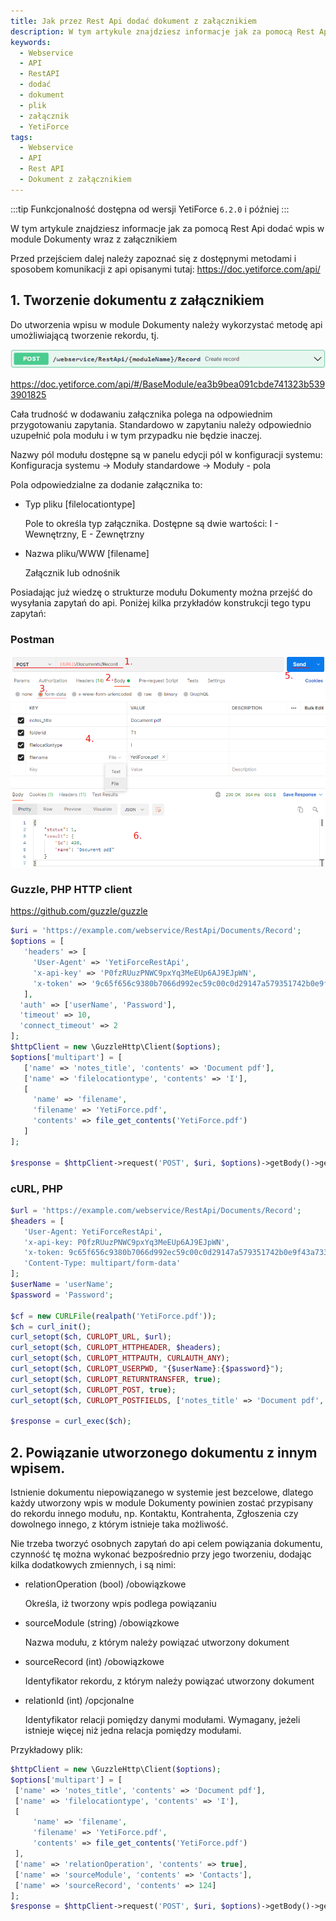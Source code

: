 ```yaml
---
title: Jak przez Rest Api dodać dokument z załącznikiem
description: W tym artykule znajdziesz informacje jak za pomocą Rest Api dodać wpis w module Dokumenty wraz z załącznikiem
keywords:
  - Webservice
  - API
  - RestAPI
  - dodać
  - dokument
  - plik
  - załącznik
  - YetiForce
tags:
  - Webservice
  - API
  - Rest API
  - Dokument z załącznikiem
---
```


:::tip Funkcjonalność dostępna od wersji YetiForce `6.2.0` i później
:::

W tym artykule znajdziesz informacje jak za pomocą Rest Api dodać wpis w module Dokumenty wraz z załącznikiem

Przed przejściem dalej należy zapoznać się z dostępnymi metodami i sposobem komunikacji z api opisanymi tutaj: https://doc.yetiforce.com/api/

## 1. Tworzenie dokumentu z załącznikiem

Do utworzenia wpisu w module Dokumenty należy wykorzystać metodę api umożliwiającą tworzenie rekordu, tj.

![create-record](create-record.png)

https://doc.yetiforce.com/api/#/BaseModule/ea3b9bea091cbde741323b5393901825

Cała trudność w dodawaniu załącznika polega na odpowiednim przygotowaniu zapytania. Standardowo w zapytaniu należy odpowiednio uzupełnić pola modułu i w tym przypadku nie będzie inaczej.

Nazwy pól modułu dostępne są w panelu edycji pól w konfiguracji systemu: Konfiguracja systemu -> Moduły standardowe -> Moduły - pola

Pola odpowiedzialne za dodanie załącznika to:

- Typ pliku [filelocationtype]

  Pole to określa typ załącznika. Dostępne są dwie wartości: I - Wewnętrzny, E - Zewnętrzny

- Nazwa pliku/WWW [filename]

  Załącznik lub odnośnik

Posiadając już wiedzę o strukturze modułu Dokumenty można przejść do wysyłania zapytań do api. Poniżej kilka przykładów konstrukcji tego typu zapytań:

### Postman

![create record Postman](create-record-PostmanApiDoc2.png)

### Guzzle, PHP HTTP client

https://github.com/guzzle/guzzle

```php
$uri = 'https://example.com/webservice/RestApi/Documents/Record';
$options = [
   'headers' => [
     'User-Agent' => 'YetiForceRestApi',
     'x-api-key' => 'P0fzRUuzPNWC9pxYq3MeEUp6AJ9EJpWN',
     'x-token' => '9c65f656c9380b7066d992ec59c00c0d29147a579351742b0e9f43a73312f5be',
   ],
  'auth' => ['userName', 'Password'],
  'timeout' => 10,
  'connect_timeout' => 2
];
$httpClient = new \GuzzleHttp\Client($options);
$options['multipart'] = [
   ['name' => 'notes_title', 'contents' => 'Document pdf'],
   ['name' => 'filelocationtype', 'contents' => 'I'],
   [
     'name' => 'filename',
     'filename' => 'YetiForce.pdf',
     'contents' => file_get_contents('YetiForce.pdf')
   ]
];

$response = $httpClient->request('POST', $uri, $options)->getBody()->getContents();
```

### cURL, PHP

```php
$url = 'https://example.com/webservice/RestApi/Documents/Record';
$headers = [
   'User-Agent: YetiForceRestApi',
   'x-api-key: P0fzRUuzPNWC9pxYq3MeEUp6AJ9EJpWN',
   'x-token: 9c65f656c9380b7066d992ec59c00c0d29147a579351742b0e9f43a73312f5be',
   'Content-Type: multipart/form-data'
];
$userName = 'userName';
$password = 'Password';

$cf = new CURLFile(realpath('YetiForce.pdf'));
$ch = curl_init();
curl_setopt($ch, CURLOPT_URL, $url);
curl_setopt($ch, CURLOPT_HTTPHEADER, $headers);
curl_setopt($ch, CURLOPT_HTTPAUTH, CURLAUTH_ANY);
curl_setopt($ch, CURLOPT_USERPWD, "{$userName}:{$password}");
curl_setopt($ch, CURLOPT_RETURNTRANSFER, true);
curl_setopt($ch, CURLOPT_POST, true);
curl_setopt($ch, CURLOPT_POSTFIELDS, ['notes_title' => 'Document pdf', 'filelocationtype' => 'I', 'filename' => $cf]);

$response = curl_exec($ch);
```

## 2. Powiązanie utworzonego dokumentu z innym wpisem.

Istnienie dokumentu niepowiązanego w systemie jest bezcelowe, dlatego każdy utworzony wpis w module Dokumenty powinien zostać przypisany do rekordu innego modułu, np. Kontaktu, Kontrahenta, Zgłoszenia czy dowolnego innego, z którym istnieje taka możliwość.

Nie trzeba tworzyć osobnych zapytań do api celem powiązania dokumentu, czynność tę można wykonać bezpośrednio przy jego tworzeniu, dodając kilka dodatkowych zmiennych, i są nimi:

- relationOperation (bool) /obowiązkowe

  Określa, iż tworzony wpis podlega powiązaniu

- sourceModule (string) /obowiązkowe

  Nazwa modułu, z którym należy powiązać utworzony dokument

- sourceRecord (int) /obowiązkowe

  Identyfikator rekordu, z którym należy powiązać utworzony dokument

- relationId (int) /opcjonalne

  Identyfikator relacji pomiędzy danymi modułami. Wymagany, jeżeli istnieje więcej niż jedna relacja pomiędzy modułami.

Przykładowy plik:

```php
$httpClient = new \GuzzleHttp\Client($options);
$options['multipart'] = [
 ['name' => 'notes_title', 'contents' => 'Document pdf'],
 ['name' => 'filelocationtype', 'contents' => 'I'],
 [
     'name' => 'filename',
     'filename' => 'YetiForce.pdf',
     'contents' => file_get_contents('YetiForce.pdf')
 ],
 ['name' => 'relationOperation', 'contents' => true],
 ['name' => 'sourceModule', 'contents' => 'Contacts'],
 ['name' => 'sourceRecord', 'contents' => 124]
];
$response = $httpClient->request('POST', $uri, $options)->getBody()->getContents();
```
